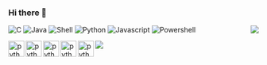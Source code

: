 ### Hi there 👋

<img align="right" src="https://github-readme-stats.anuraghazra1.vercel.app/api/top-langs/?username=JohnRyk&layout=compact&hide_border=true&theme=vue-dark" />

![C](https://img.shields.io/badge/-C-192133?style=flat-square&logo=C&logoColor=white)
![Java](https://img.shields.io/badge/-Java-192133?style=flat-square&logo=java&logoColor=white)
![Shell](https://img.shields.io/badge/-Shell-192133?style=flat-square&logo=Shell&logoColor=white)
![Python](https://img.shields.io/badge/-Python-192133?style=flat-square&logo=python&logoColor=white)
![Javascript](https://img.shields.io/badge/-Javascript-192133?style=flat-square&logo=javascript&logoColor=white)
![Powershell](https://img.shields.io/badge/-Powershell-192133?style=flat-square&logo=Powershell&logoColor=white)

<img src="https://www.vectorlogo.zone/logos/linux/linux-icon.svg" align="left" width="32" title="python"><img src="https://www.vectorlogo.zone/logos/raspberrypi/raspberrypi-icon.svg" align="left" width="32" title="python"><img src="https://www.vectorlogo.zone/logos/php/php-icon.svg" align="left" width="32" title="python"><img src="https://www.vectorlogo.zone/logos/android/android-icon.svg" align="left" width="32" title="python"><img src="https://www.vectorlogo.zone/logos/google_chrome/google_chrome-icon.svg" align="left" width="32" title="python">

<img align="center" src="https://github-readme-stats.vercel.app/api?username=JohnRyk&hide=contribs&include_all_commits=true&count_private-true&custom_title=JohnRyk's%20GitHub%20Stats&line_height=25&show_icons=true&hide_border=true&bg_color=192133&title_color=efb752&icon_color=efb752&text_color=70bed9">
